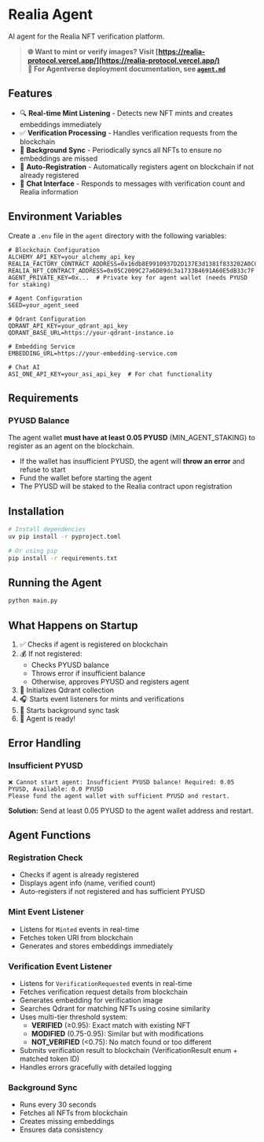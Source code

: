 # Realia Agent

AI agent for the Realia NFT verification platform.

> **🌐 Want to mint or verify images? Visit [https://realia-protocol.vercel.app/](https://realia-protocol.vercel.app/)**  
> **📄 For Agentverse deployment documentation, see [`agent.md`](./agent.md)**

## Features

- 🔍 **Real-time Mint Listening** - Detects new NFT mints and creates embeddings immediately
- ✅ **Verification Processing** - Handles verification requests from the blockchain
- 🔄 **Background Sync** - Periodically syncs all NFTs to ensure no embeddings are missed
- 🤖 **Auto-Registration** - Automatically registers agent on blockchain if not already registered
- 💬 **Chat Interface** - Responds to messages with verification count and Realia information

## Environment Variables

Create a `.env` file in the `agent` directory with the following variables:

```env
# Blockchain Configuration
ALCHEMY_API_KEY=your_alchemy_api_key
REALIA_FACTORY_CONTRACT_ADDRESS=0x16db8E9910937D2D137E3d1381f833202A0CC5A4
REALIA_NFT_CONTRACT_ADDRESS=0x05C2009C27a6D89dc3a1733B4691A60E5dB33c7F
AGENT_PRIVATE_KEY=0x...  # Private key for agent wallet (needs PYUSD for staking)

# Agent Configuration
SEED=your_agent_seed

# Qdrant Configuration
QDRANT_API_KEY=your_qdrant_api_key
QDRANT_BASE_URL=https://your-qdrant-instance.io

# Embedding Service
EMBEDDING_URL=https://your-embedding-service.com

# Chat AI
ASI_ONE_API_KEY=your_asi_api_key  # For chat functionality
```

## Requirements

### PYUSD Balance

The agent wallet **must have at least 0.05 PYUSD** (MIN_AGENT_STAKING) to register as an agent on the blockchain.

- If the wallet has insufficient PYUSD, the agent will **throw an error** and refuse to start
- Fund the wallet before starting the agent
- The PYUSD will be staked to the Realia contract upon registration

## Installation

```bash
# Install dependencies
uv pip install -r pyproject.toml

# Or using pip
pip install -r requirements.txt
```

## Running the Agent

```bash
python main.py
```

## What Happens on Startup

1. ✅ Checks if agent is registered on blockchain
2. 💰 If not registered:
   - Checks PYUSD balance
   - Throws error if insufficient balance
   - Otherwise, approves PYUSD and registers agent
3. 🔄 Initializes Qdrant collection
4. 🎧 Starts event listeners for mints and verifications
5. 🔄 Starts background sync task
6. 🚀 Agent is ready!

## Error Handling

### Insufficient PYUSD

```
❌ Cannot start agent: Insufficient PYUSD balance! Required: 0.05 PYUSD, Available: 0.0 PYUSD
Please fund the agent wallet with sufficient PYUSD and restart.
```

**Solution:** Send at least 0.05 PYUSD to the agent wallet address and restart.

## Agent Functions

### Registration Check
- Checks if agent is already registered
- Displays agent info (name, verified count)
- Auto-registers if not registered and has sufficient PYUSD

### Mint Event Listener
- Listens for `Minted` events in real-time
- Fetches token URI from blockchain
- Generates and stores embeddings immediately

### Verification Event Listener
- Listens for `VerificationRequested` events in real-time
- Fetches verification request details from blockchain
- Generates embedding for verification image
- Searches Qdrant for matching NFTs using cosine similarity
- Uses multi-tier threshold system:
  - **VERIFIED** (≥0.95): Exact match with existing NFT
  - **MODIFIED** (0.75-0.95): Similar but with modifications
  - **NOT_VERIFIED** (<0.75): No match found or too different
- Submits verification result to blockchain (VerificationResult enum + matched token ID)
- Handles errors gracefully with detailed logging

### Background Sync
- Runs every 30 seconds
- Fetches all NFTs from blockchain
- Creates missing embeddings
- Ensures data consistency

